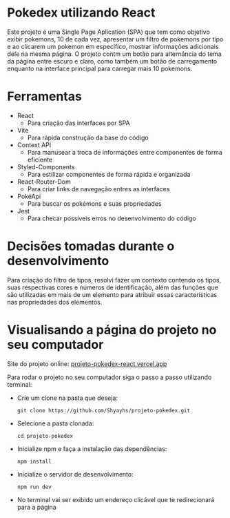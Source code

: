 # Pokedex utilizando React

Este projeto é uma Single Page Aplication (SPA) que tem como objetivo exibir pokemons, 10 de cada vez, apresentar um filtro de pokemons por tipo e ao clicarem um pokemon em específico, mostrar informações adicionais dele na mesma página. O projeto contm um botão para alternância do tema da página entre escuro e claro, como também um botão de carregamento enquanto na interface principal para carregar mais 10 pokemons.

# Ferramentas
- React
    - Para criação das interfaces por SPA
- Vite
    - Para rápida construção da base do código
- Context API
    - Para manusear a troca de informações entre componentes de forma eficiente
- Styled-Components
    - Para estilizar componentes de forma rápida e organizada
- React-Router-Dom
    - Para criar links de navegação entres as interfaces
- PokéApi
    - Para buscar os pokémons e suas propriedades
- Jest
    - Para checar possíveis erros no desenvolvimento do código

# Decisões tomadas durante o desenvolvimento

Para criação do filtro de tipos, resolvi fazer um contexto contendo os tipos, suas respectivas cores e números de identificação, além das funções que são utilizadas em mais de um elemento para atribuir essas características nas propriedades dos elementos.

# Visualisando a página do projeto no seu computador
Site do projeto online: [projeto-pokedex-react.vercel.app](https://projeto-pokedex-react-cmup51drg-pedro-lucas-projects-fa69241a.vercel.app)

Para rodar o projeto no seu computador siga o passo a passo utilizando terminal: 

- Crie um clone na pasta que deseja:
  ```
  git clone https://github.com/Shyayhs/projeto-pokedex.git
  ```
- Selecione a pasta clonada:
  ```
  cd projeto-pokedex
  ```
- Inicialize npm e faça a instalação das dependências:
  ```
  npm install
  ```
- Inicialize o servidor de desenvolvimento:
  ```
  npm run dev
  ```
- No terminal vai ser exibido um endereço clicável que te redirecionará para a página
